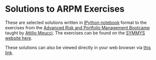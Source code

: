 Solutions to ARPM Exercises
====

These are selected solutions written in [IPython notebook](http://ipython.org/notebook.html) format to the exercises from the [Advanced Risk and Portfolio Management Bootcamp](http://www.symmys.com/arpm-bootcamp/program) taught by [Attilio Meucci](http://www.symmys.com/attilio-meucci/publications). The exercises can be found on the [SYMMYS website here](http://www.symmys.com/node/170).

These solutions can also be viewed directly in your web browser via [this link](http://nbviewer.ipython.org/github/tlmaloney/arpm/tree/master/notebooks/).
